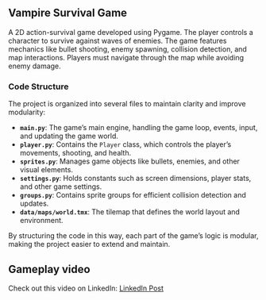 ## Vampire Survival Game

A 2D action-survival game developed using Pygame. The player controls a character to survive against waves of enemies. The game features mechanics like bullet shooting, enemy spawning, collision detection, and map interactions. Players must navigate through the map while avoiding enemy damage.

### Code Structure

The project is organized into several files to maintain clarity and improve modularity:

- **`main.py`**: The game’s main engine, handling the game loop, events, input, and updating the game world.
- **`player.py`**: Contains the `Player` class, which controls the player’s movements, shooting, and health.
- **`sprites.py`**: Manages game objects like bullets, enemies, and other visual elements.
- **`settings.py`**: Holds constants such as screen dimensions, player stats, and other game settings.
- **`groups.py`**: Contains sprite groups for efficient collision detection and updates.
- **`data/maps/world.tmx`**: The tilemap that defines the world layout and environment.

By structuring the code in this way, each part of the game’s logic is modular, making the project easier to extend and maintain.

## Gameplay video

Check out this video on LinkedIn: [LinkedIn Post](https://www.linkedin.com/embed/feed/update/urn:li:ugcPost:7258779468171825152?compact=1)
